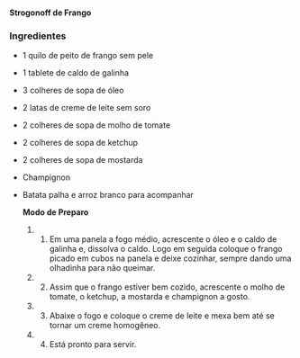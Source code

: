 ### #

### #

#### Strogonoff de Frango

### Ingredientes



- 1 quilo de peito de frango sem pele

- 1 tablete de caldo de galinha

- 3 colheres de sopa de óleo

- 2 latas de creme de leite sem soro

- 2 colheres de sopa de molho de tomate

- 2 colheres de sopa de ketchup

- 2 colheres de sopa de mostarda

- Champignon

- Batata palha e arroz branco para acompanhar

  **Modo de Preparo**

  1. 1. Em uma panela a fogo médio, acrescente o óleo e o caldo de galinha e, dissolva o caldo. Logo em seguida coloque o frango picado em cubos na panela e deixe cozinhar, sempre dando uma olhadinha para não queimar.
  2. 2. Assim que o frango estiver bem cozido, acrescente o molho de tomate, o ketchup, a mostarda e champignon a gosto.
  3. 3. Abaixe o fogo e coloque o creme de leite e mexa bem até se tornar um creme homogêneo.
  4. 4. Está pronto para servir.